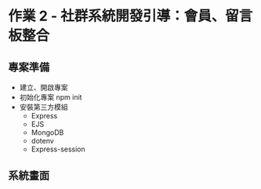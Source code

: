# 作業 2 - 社群系統開發引導：會員、留言板整合
## 專案準備
* 建立、開啟專案
* 初始化專案 npm init
* 安裝第三方模組
  * Express
  * EJS
  * MongoDB
  * dotenv
  * Express-session

## 系統畫面
